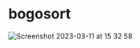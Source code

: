 # bogosort

![Screenshot 2023-03-11 at 15 32 58](https://user-images.githubusercontent.com/47790222/224490540-53baffb1-9fe5-4c69-ba1e-8402a227ff72.png)
